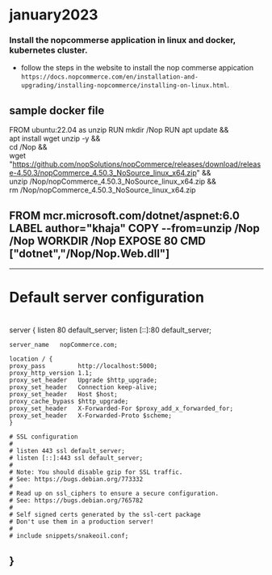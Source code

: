 # january2023
### Install the nopcommerse application in linux and docker, kubernetes cluster.
 * follow the steps in the website to install the nop commerse appication `https://docs.nopcommerce.com/en/installation-and-upgrading/installing-nopcommerce/installing-on-linux.html`.

sample docker file 
---
FROM ubuntu:22.04 as unzip
RUN mkdir /Nop
RUN apt update && \
    apt install wget unzip -y && \
    cd /Nop && \
    wget "https://github.com/nopSolutions/nopCommerce/releases/download/release-4.50.3/nopCommerce_4.50.3_NoSource_linux_x64.zip" &&\
    unzip /Nop/nopCommerce_4.50.3_NoSource_linux_x64.zip && \
    rm /Nop/nopCommerce_4.50.3_NoSource_linux_x64.zip


FROM mcr.microsoft.com/dotnet/aspnet:6.0
LABEL author="khaja"
COPY  --from=unzip /Nop /Nop
WORKDIR /Nop
EXPOSE 80
CMD ["dotnet","/Nop/Nop.Web.dll"]
---
---
# Default server configuration
#
server {
    listen 80 default_server;
    listen [::]:80 default_server;

    server_name   nopCommerce.com;

    location / {
    proxy_pass         http://localhost:5000;
    proxy_http_version 1.1;
    proxy_set_header   Upgrade $http_upgrade;
    proxy_set_header   Connection keep-alive;
    proxy_set_header   Host $host;
    proxy_cache_bypass $http_upgrade;
    proxy_set_header   X-Forwarded-For $proxy_add_x_forwarded_for;
    proxy_set_header   X-Forwarded-Proto $scheme;
    }

    # SSL configuration
    #
    # listen 443 ssl default_server;
    # listen [::]:443 ssl default_server;
    #
    # Note: You should disable gzip for SSL traffic.
    # See: https://bugs.debian.org/773332
    #
    # Read up on ssl_ciphers to ensure a secure configuration.
    # See: https://bugs.debian.org/765782
    #
    # Self signed certs generated by the ssl-cert package
    # Don't use them in a production server!
    #
    # include snippets/snakeoil.conf;
}
---